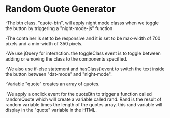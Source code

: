 # Random Quote Generator

-The btn class. "quote-btn", will apply night mode classs when we toggle the button by triggering a "night-mode-js" function 

-The container is set to be responsive and it is set to be max-width of 700 pixels and a min-width of 350 pixels. 

-We use jQuery for interaction. the toggleClass event is to toggle between adding or emoving the class to the components specified. 

-We also use if-else statement and hasClass()event to switch the text inside the button between "dat-mode" and "night-mode".

-Variable "quote" creates an array of quotes.

-We apply a onclick event for the quoteBtn to trigger a function called randomQuote which will create a variable called rand. Rand is the result of random variable times the length of the quotes array. this rand variable will display in the "quote" variable in the HTML.
